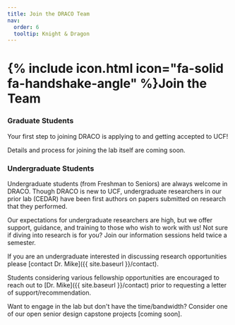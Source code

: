 ```yaml
---
title: Join the DRACO Team
nav:
  order: 6
  tooltip: Knight & Dragon 
---
```


# {% include icon.html icon="fa-solid fa-handshake-angle" %}Join the Team


### Graduate Students

Your first step to joining DRACO is applying to and getting accepted to UCF!

Details and process for joining the lab itself are coming soon.


### Undergraduate Students


Undergraduate students (from Freshman to Seniors) are always welcome in DRACO. Though DRACO is new to UCF, undergraduate researchers in our prior lab (CEDAR) have been first authors on papers submitted on research that they performed.

Our expectations for undergraduate researchers are high, but we offer support, guidance, and training to those who wish to work with us! Not sure if diving into research is for you? Join our information sessions held twice a semester. 


If you are an undergraduate interested in discussing research opportunities please [contact Dr. Mike]({{ site.baseurl }}/contact).

Students considering various fellowship opportunities are encouraged to reach out to [Dr. Mike]({{ site.baseurl }}/contact) prior to requesting a letter of support/recommendation.

Want to engage in the lab but don't have the time/bandwidth? Consider one of our open senior design capstone projects [coming soon].
